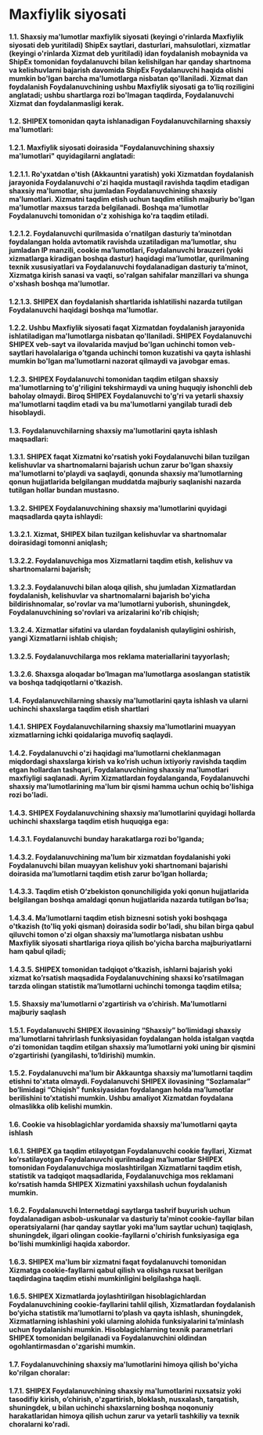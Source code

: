 # Maxfiylik siyosati
#### 1.1. Shaxsiy ma'lumotlar maxfiylik siyosati (keyingi o'rinlarda Maxfiylik siyosati deb yuritiladi) ShipEx saytlari, dasturlari, mahsulotlari, xizmatlar (keyingi o'rinlarda Xizmat deb yuritiladi) idan foydalanish mobaynida va ShipEx tomonidan foydalanuvchi bilan kelishilgan har qanday shartnoma va kelishuvlarni bajarish davomida ShipEx Foydalanuvchi haqida olishi mumkin bo'lgan barcha ma'lumotlarga nisbatan qo'llaniladi. Xizmat dan foydalanish Foydalanuvchining ushbu Maxfiylik siyosati ga to’liq roziligini anglatadi; ushbu shartlarga rozi bo'lmagan taqdirda, Foydalanuvchi Xizmat dan foydalanmasligi kerak.
#### 1.2. SHIPEX tomonidan qayta ishlanadigan Foydalanuvchilarning shaxsiy ma'lumotlari:
#### 1.2.1. Maxfiylik siyosati doirasida "Foydalanuvchining shaxsiy ma'lumotlari" quyidagilarni anglatadi:
#### 1.2.1.1. Ro'yxatdan o'tish (Akkauntni yaratish) yoki Xizmatdan foydalanish jarayonida Foydalanuvchi o'zi haqida mustaqil ravishda taqdim etadigan shaxsiy ma'lumotlar, shu jumladan Foydalanuvchining shaxsiy ma'lumotlari. Xizmatni taqdim etish uchun taqdim etilish majburiy bo'lgan ma'lumotlar maxsus tarzda belgilanadi. Boshqa ma'lumotlar Foydalanuvchi tomonidan o'z xohishiga ko'ra taqdim etiladi.
#### 1.2.1.2. Foydalanuvchi qurilmasida oʻrnatilgan dasturiy taʼminotdan foydalangan holda avtomatik ravishda uzatiladigan maʼlumotlar, shu jumladan IP manzili, cookie maʼlumotlari, Foydalanuvchi brauzeri (yoki xizmatlarga kiradigan boshqa dastur) haqidagi maʼlumotlar, qurilmaning texnik xususiyatlari va Foydalanuvchi foydalanadigan dasturiy taʼminot, Xizmatga kirish sanasi va vaqti, so'ralgan sahifalar manzillari va shunga o'xshash boshqa ma'lumotlar.
#### 1.2.1.3. SHIPEX dan foydalanish shartlarida ishlatilishi nazarda tutilgan Foydalanuvchi haqidagi boshqa ma'lumotlar.
#### 1.2.2. Ushbu Maxfiylik siyosati faqat Xizmatdan foydalanish jarayonida ishlatiladigan ma'lumotlarga nisbatan qo'llaniladi. SHIPEX Foydalanuvchi SHIPEX veb-sayt va ilovalarida mavjud bo'lgan uchinchi tomon veb-saytlari havolalariga o’tganda uchinchi tomon kuzatishi va qayta ishlashi mumkin bo'lgan ma'lumotlarni nazorat qilmaydi va javobgar emas.
#### 1.2.3. SHIPEX Foydalanuvchi tomonidan taqdim etilgan shaxsiy ma'lumotlarning to'g'riligini tekshirmaydi va uning huquqiy ishonchli deb baholay olmaydi. Biroq SHIPEX Foydalanuvchi to'g'ri va yetarli shaxsiy ma'lumotlarni taqdim etadi va bu ma'lumotlarni yangilab turadi deb hisoblaydi.
#### 1.3. Foydalanuvchilarning shaxsiy ma'lumotlarini qayta ishlash maqsadlari:
#### 1.3.1. SHIPEX faqat Xizmatni ko'rsatish yoki Foydalanuvchi bilan tuzilgan kelishuvlar va shartnomalarni bajarish uchun zarur bo'lgan shaxsiy ma'lumotlarni to'playdi va saqlaydi, qonunda shaxsiy ma'lumotlarning qonun hujjatlarida belgilangan muddatda majburiy saqlanishi nazarda tutilgan hollar bundan mustasno.
#### 1.3.2. SHIPEX Foydalanuvchining shaxsiy ma'lumotlarini quyidagi maqsadlarda qayta ishlaydi:
#### 1.3.2.1. Xizmat, SHIPEX bilan tuzilgan kelishuvlar va shartnomalar doirasidagi tomonni aniqlash;
#### 1.3.2.2. Foydalanuvchiga mos Xizmatlarni taqdim etish, kelishuv va shartnomalarni bajarish;
#### 1.3.2.3. Foydalanuvchi bilan aloqa qilish, shu jumladan Xizmatlardan foydalanish, kelishuvlar va shartnomalarni bajarish bo'yicha bildirishnomalar, so'rovlar va ma'lumotlarni yuborish, shuningdek, Foydalanuvchining so'rovlari va arizalarini ko'rib chiqish;
#### 1.3.2.4. Xizmatlar sifatini va ulardan foydalanish qulayligini oshirish, yangi Xizmatlarni ishlab chiqish;
#### 1.3.2.5. Foydalanuvchilarga mos reklama materiallarini tayyorlash;
#### 1.3.2.6. Shaxsga aloqadar bo’lmagan ma'lumotlarga asoslangan statistik va boshqa tadqiqotlarni o'tkazish.
#### 1.4. Foydalanuvchilarning shaxsiy ma'lumotlarini qayta ishlash va ularni uchinchi shaxslarga taqdim etish shartlari
#### 1.4.1. SHIPEX Foydalanuvchilarning shaxsiy ma'lumotlarini muayyan xizmatlarning ichki qoidalariga muvofiq saqlaydi.
#### 1.4.2. Foydalanuvchi o'zi haqidagi ma'lumotlarni cheklanmagan miqdordagi shaxslarga kirish va ko’rish uchun ixtiyoriy ravishda taqdim etgan hollardan tashqari, Foydalanuvchining shaxsiy ma'lumotlari maxfiyligi saqlanadi. Ayrim Xizmatlardan foydalanganda, Foydalanuvchi shaxsiy ma'lumotlarining ma'lum bir qismi hamma uchun ochiq bo'lishiga rozi bo'ladi.
#### 1.4.3. SHIPEX Foydalanuvchining shaxsiy maʼlumotlarini quyidagi hollarda uchinchi shaxslarga taqdim etish huquqiga ega:
#### 1.4.3.1. Foydalanuvchi bunday harakatlarga rozi bo'lganda;
#### 1.4.3.2. Foydalanuvchining ma'lum bir xizmatdan foydalanishi yoki Foydalanuvchi bilan muayyan kelishuv yoki shartnomani bajarishi doirasida ma’lumotlarni taqdim etish zarur bo’lgan hollarda;
#### 1.4.3.3. Taqdim etish O‘zbekiston qonunchiligida yoki qonun hujjatlarida belgilangan boshqa amaldagi qonun hujjatlarida nazarda tutilgan bo‘lsa;
#### 1.4.3.4. Ma’lumotlarni taqdim etish biznesni sotish yoki boshqaga o'tkazish (to'liq yoki qisman) doirasida sodir bo'ladi, shu bilan birga qabul qiluvchi tomon o'zi olgan shaxsiy ma'lumotlarga nisbatan ushbu Maxfiylik siyosati shartlariga rioya qilish bo'yicha barcha majburiyatlarni ham qabul qiladi;
#### 1.4.3.5. SHIPEX tomonidan tadqiqot o’tkazish, ishlarni bajarish yoki xizmat ko’rsatish maqsadida Foydalanuvchining shaxsi ko’rsatilmagan tarzda olingan statistik ma’lumotlarni uchinchi tomonga taqdim etilsa;
#### 1.5. Shaxsiy ma'lumotlarni o'zgartirish va o’chirish. Ma'lumotlarni majburiy saqlash
#### 1.5.1. Foydalanuvchi SHIPEX ilovasining “Shaxsiy” bo‘limidagi shaxsiy ma’lumotlarni tahrirlash funksiyasidan foydalangan holda istalgan vaqtda o‘zi tomonidan taqdim etilgan shaxsiy ma’lumotlarni yoki uning bir qismini o‘zgartirishi (yangilashi, to‘ldirishi) mumkin.
#### 1.5.2. Foydalanuvchi ma'lum bir Akkauntga shaxsiy ma'lumotlarni taqdim etishni to'xtata olmaydi. Foydalanuvchi SHIPEX ilovasining “Sozlamalar” bo‘limidagi “Chiqish” funksiyasidan foydalangan holda ma’lumotlar berilishini to‘xtatishi mumkin. Ushbu amaliyot Xizmatdan foydalana olmaslikka olib kelishi mumkin.
#### 1.6. Cookie va hisoblagichlar yordamida shaxsiy ma'lumotlarni qayta ishlash
#### 1.6.1. SHIPEX ga taqdim etilayotgan Foydalanuvchi cookie fayllari, Xizmat ko’rsatilayotgan Foydalanuvchi qurilmadagi ma’lumotlar SHIPEX tomonidan Foydalanuvchiga moslashtirilgan Xizmatlarni taqdim etish, statistik va tadqiqot maqsadlarida, Foydalanuvchiga mos reklamani ko‘rsatish hamda SHIPEX Xizmatini yaxshilash uchun foydalanish mumkin.
#### 1.6.2. Foydalanuvchi Internetdagi saytlarga tashrif buyurish uchun foydalanadigan asbob-uskunalar va dasturiy ta'minot cookie-fayllar bilan operatsiyalarni (har qanday saytlar yoki ma'lum saytlar uchun) taqiqlash, shuningdek, ilgari olingan cookie-fayllarni o'chirish funksiyasiga ega bo'lishi mumkinligi haqida xabordor.
#### 1.6.3. SHIPEX ma'lum bir xizmatni faqat foydalanuvchi tomonidan Xizmatga cookie-fayllarni qabul qilish va olishga ruxsat berilgan taqdirdagina taqdim etishi mumkinligini belgilashga haqli.
#### 1.6.5. SHIPEX Xizmatlarda joylashtirilgan hisoblagichlardan Foydalanuvchining cookie-fayllarini tahlil qilish, Xizmatlardan foydalanish bo‘yicha statistik ma’lumotlarni to‘plash va qayta ishlash, shuningdek, Xizmatlarning ishlashini yoki ularning alohida funksiyalarini ta’minlash uchun foydalanishi mumkin. Hisoblagichlarning texnik parametrlari SHIPEX tomonidan belgilanadi va Foydalanuvchini oldindan ogohlantirmasdan o'zgarishi mumkin.
#### 1.7. Foydalanuvchining shaxsiy ma'lumotlarini himoya qilish bo'yicha ko'rilgan choralar:
#### 1.7.1. SHIPEX Foydalanuvchining shaxsiy ma'lumotlarini ruxsatsiz yoki tasodifiy kirish, o’chirish, o'zgartirish, bloklash, nusxalash, tarqatish, shuningdek, u bilan uchinchi shaxslarning boshqa noqonuniy harakatlaridan himoya qilish uchun zarur va yetarli tashkiliy va texnik choralarni ko'radi.
